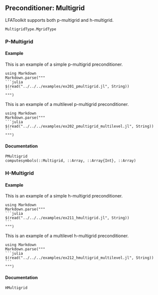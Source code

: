 ## Preconditioner: Multigrid

LFAToolkit supports both p-multigrid and h-multigrid.

```@docs
MultigridType.MgridType
```

### P-Multigrid

#### Example

This is an example of a simple p-multigrid preconditioner.

````@eval
using Markdown
Markdown.parse("""
```julia
$(read("../../../examples/ex201_pmultigrid.jl", String))
```
""")
````

This is an example of a multilevel p-multigrid preconditioner.

````@eval
using Markdown
Markdown.parse("""
```julia
$(read("../../../examples/ex202_pmultigrid_multilevel.jl", String))
```
""")
````

#### Documentation

```@docs
PMultigrid
computesymbols(::Multigrid, ::Array, ::Array{Int}, ::Array)
```

### H-Multigrid

#### Example

This is an example of a simple h-multigrid preconditioner.

````@eval
using Markdown
Markdown.parse("""
```julia
$(read("../../../examples/ex211_hmultigrid.jl", String))
```
""")
````

This is an example of a multilevel h-multigrid preconditioner.

````@eval
using Markdown 
Markdown.parse("""
```julia
$(read("../../../examples/ex212_hmultigrid_multilevel.jl", String))
```
""")
````

#### Documentation

```@docs
HMultigrid
```